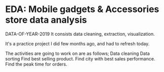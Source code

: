 # EDA: Mobile gadgets & Accessories store data analysis
DATA-OF-YEAR-2019
It consists data cleaning, extraction, visualization.

It's a practice project I did few months ago, and had to refresh today.

The activities are going to work on are as follows;
Data cleaning
Data sorting
Find best selling product.
Find city with best sales performance.
Find the peak time for orders.
